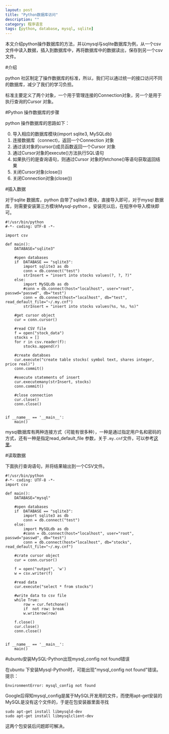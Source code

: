```yaml
---
layout: post
title: "Python数据库访问"
description: ""
category: 程序语言
tags: [python, database, mysql, sqlite]
---
```



本文介绍python操作数据库的方法，并以mysql与sqlite数据库为例，从一个csv文件中读入数据，插入到数据库中，再将数据库中的数据读出，保存到另一个csv文件。

#介绍

python 社区制定了操作数据库的标准，所以，我们可以通过统一的接口访问不同的数据库，减少了我们的学习负担。

标准主要定义了两个对象，一个用于管理连接的Connection对象，另一个是用于执行查询的Cursor 对象。

#Python 操作数据库的步骤

python 操作数据库的思路如下：

0. 导入相应的数据库模块(import sqlite3, MySQLdb)
1. 连接数据库（connect)，返回一个Connection 对象
2. 通过该对象的cursor()成员函数返回一个Cursor 对象
3. 通过Cursor对象的execute()方法执行SQL语句
4. 如果执行的是查询语句，则通过Cursor 对象的fetchone()等语句获取返回结果
5. 关闭Cursor对象(close())
6. 关闭Connection对象(close())


#插入数据

对于sqlite 数据库，python 自带了sqlite3 模块，直接导入即可，对于mysql
数据库，则需要安装第三方模块Mysql-python 。安装完以后，在程序中导入模块即可。

	#!/usr/bin/python
	#-*- coding: UTF-8 -*-
	
	import csv
	
	def main():
		DATABASE="sqlite3"
		
		#open databases
		if	DATABASE == "sqlite3":
			import sqlite3 as db
			conn = db.connect("test")
			strInsert = "insert into stocks values(?, ?, ?)"
		else:
			import MySQLdb as db
			#conn = db.connect(host="localhost", user="root", passwd="passwd", db="test")
			conn = db.connect(host="localhost", db="test", read_default_file="~/.my.cnf")
			strInsert = "insert into stocks values(%s, %s, %s)"
		
		#get cursor object
		cur = conn.cursor()
	
		#read CSV file
		f = open("stock_data")
		stocks = []
		for r in csv.reader(f):
			stocks.append(r)
		
        #create databses
		cur.execute("create table stocks( symbol text, shares integer, price real)")
		conn.commit()
		
		#execute statements of insert
		cur.executemany(strInsert, stocks)
		conn.commit()
		
		#close connection
		cur.close()
		conn.close()
	
	
	if __name__ == '__main__':
		main()

mysql数据库有两种连接方式（可能有很多种），一种是通过指定用户名和密码的方式，还有一种是指定read_default_file
参数，关于`.my.cnf`文件，可以参考[这里][1]。


#读取数据

下面执行查询语句，并将结果输出到一个CSV文件。

	#!/usr/bin/python
	#-*- coding: UTF-8 -*-
	import csv
	
	def main():
		DATABASE="mysql"
		
		#open databases
		if	DATABASE == "sqlite3":
			import sqlite3 as db
			conn = db.connect("test")
		else:
			import MySQLdb as db
			#conn = db.connect(host="localhost", user="root", passwd="passwd", db="test")
			conn = db.connect(host="localhost", db="stocks", read_default_file="~/.my.cnf")
		
		#crate cursor object
		cur = conn.cursor()
		
		f = open("output", 'w')
		w = csv.writer(f)
		
		#read data
		cur.execute("select * from stocks")
	
		#write data to csv file
		while True:
			row = cur.fetchone()
			if	not row: break
			w.writerow(row)
		
		f.close()
		cur.close()
		conn.close()
	
	
	if __name__ == '__main__':
		main()

#ubuntu安装MySQL-Python出现mysql_config not found错误

在ubuntu 下安装Mysql-Python时，可能出现"mysql_config not found"错误。提示：

	EnvironmentError: mysql_config not found

Google后得知mysql_config是属于MySQL开发用的文件，而使用apt-get安装的MySQL是没有这个文件的，于是在包安装器里面寻找

	sudo apt-get install libmysqld-dev
	sudo apt-get install libmysqlclient-dev

这两个包安装后问题即可解决。

[1]: http://mingxinglai.com/cn/2013/01/use-mysql-in-shell/
